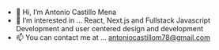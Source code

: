 - 👋 Hi, I’m Antonio Castillo Mena
- 👀 I’m interested in ... React, Next.js and Fullstack Javascript Development and user centered design and development
- 📫 You can contact me at ... antoniocastillom78@gmail.com

<!---
AntonioCastillo77/AntonioCastillo77 is a ✨ special ✨ repository because its `README.md` (this file) appears on your GitHub profile.
You can click the Preview link to take a look at your changes.
--->
